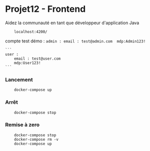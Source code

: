 # Projet12 - Frontend
Aidez la communauté en tant que développeur d'application Java

```
    localhost:4200/
```
compte test démo : 
    ```
    admin :
        email : test@admin.com 
        mdp:Admin123!
    ```

    ```
    user : 
        email : test@user.com 
        mdp:User123!
    ```


### Lancement

```
    docker-compose up
```

### Arrêt

```
    docker-compose stop
```

### Remise à zero

```
    docker-compose stop
    docker-compose rm -v
    docker-compose up
```




